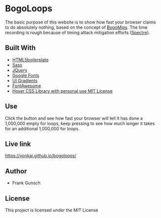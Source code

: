 # BogoLoops
The basic purpose of this website is to show how fast your browser claims to  do absolutely nothing, based on the concept of [BogoMips](https://en.wikipedia.org/wiki/BogoMips). The time recording is rough because of timing attack mitigation efforts ([Spectre](https://meltdownattack.com/)).

## Built With
* [HTML5boilerplate](https://html5boilerplate.com/)
* [Sass](http://sass-lang.com/guide) 
* [JQuery](https://jquery.com/)
* [Google Fonts](https://fonts.google.com/)
* [UI Gradients](https://github.com/Ghosh/uiGradients)
* [FontAwesome](https://fontawesome.com/)
* [Hover CSS Library with personal use MIT License](https://github.com/IanLunn/Hover)

## Use
Click the button and see how fast your browser will tell it has done a 1,000,000 empty for loops, keep pressing to see how much longer it takes for an additional 1,000,000 for loops.

## Live link
https://yonkai.github.io/bogoloops/

## Author
* Frank Gunsch

## License
This project is licensed under the MIT License
